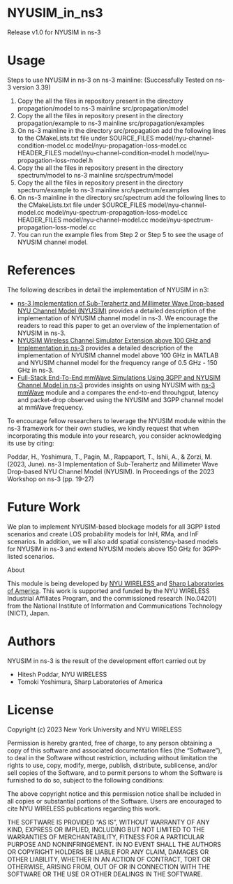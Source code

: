 # NYUSIM_in_ns3
Release v1.0 for NYUSIM in ns-3

# Usage
Steps to use NYUSIM in ns-3 on ns-3 mainline: (Successfully Tested on ns-3 version 3.39)

1. Copy the all the files in repository present in the directory propagation/model to ns-3 mainline src/propagation/model
2. Copy the all the files in repository present in the directory propagation/example to ns-3 mainline src/propagation/examples
3. On ns-3 mainline in the directory src/propagation add the following lines to the CMakeLists.txt file under
   SOURCE_FILES
    model/nyu-channel-condition-model.cc
    model/nyu-propagation-loss-model.cc
   HEADER_FILES
    model/nyu-channel-condition-model.h
    model/nyu-propagation-loss-model.h
4. Copy the all the files in repository present in the directory spectrum/model to ns-3 mainline src/spectrum/model
5. Copy the all the files in repository present in the directory spectrum/example to ns-3 mainline src/spectrum/examples
6. On ns-3 mainline in the directory src/spectrum add the following lines to the CMakeLists.txt file under
   SOURCE_FILES
    model/nyu-channel-model.cc
    model/nyu-spectrum-propagation-loss-model.cc
   HEADER_FILES
    model/nyu-channel-model.cc
    model/nyu-spectrum-propagation-loss-model.cc
7. You can run the example files from Step 2 or Step 5 to see the usage of NYUSIM channel model.


# References

<p class = "justified-text"> The following describes in detail the implementation of NYUSIM in n3:</p>
<ul>
<li><a href="https://arxiv.org/pdf/2305.01828.pdf">ns-3 Implementation of Sub-Terahertz and Millimeter Wave Drop-based NYU Channel Model (NYUSIM)</a> provides a detailed description of the implementation of NYUSIM channel model in ns-3. We encourage the readers to read this paper to get an overview of the implementation of NYUSIM in ns-3.</li>
<li><a href="https://www.proquest.com/openview/3e8cd42260d8e3fe502e0706256608af/1?pq-origsite=gscholar&cbl=18750&diss=y">NYUSIM Wireless Channel Simulator Extension above 100
GHz and Implementation in ns-3</a> provides a detailed description of the implementation of NYUSIM channel model above 100 GHz in MATLAB and NYUSIM channel model for the frequency range of 0.5 GHz - 150 GHz in ns-3.</li>
<li><a href="https://arxiv.org/pdf/2302.12385.pdf">Full-Stack End-To-End mmWave Simulations Using
3GPP and NYUSIM Channel Model in ns-3</a> provides insights on using NYUSIM with <a href="https://apps.nsnam.org/app/mmwave/"> ns-3 mmWave</a> module and a compares the end-to-end throuhgput, latency and packet-drop observed using the  NYUSIM and 3GPP channel model at mmWave frequency.</li>
</ul>

<p class = "justified-text"> To encourage fellow researchers to leverage the NYUSIM module within the ns-3 framework for their own studies, we kindly request that when incorporating this module into your research, you consider acknowledging its use by citing:</p>
<p class = "justified-text"> Poddar, H., Yoshimura, T., Pagin, M., Rappaport, T., Ishii, A., & Zorzi, M. (2023, June). ns-3 Implementation of Sub-Terahertz and Millimeter Wave Drop-based NYU Channel Model (NYUSIM). In Proceedings of the 2023 Workshop on ns-3 (pp. 19-27)
</p>


# Future Work

<p class = "justified-text"> We plan to implement NYUSIM-based blockage models for all 3GPP listed scenarios and create LOS probability models
for InH, RMa, and InF scenarios. In addition, we will also add spatial
consistency-based models for NYUSIM in ns-3 and extend NYUSIM models above 150 GHz for 3GPP-listed scenarios.
</p>
<span class="green-large-text">About</span>
<p class = "justified-text"> This module is being developed by <a href="https://wireless.engineering.nyu.edu/">NYU WIRELESS </a>
and <a href="https://www.sharplabs.com/">Sharp Laboratories of America</a>. This work is supported and funded by the NYU WIRELESS Industrial Affiliates Program, and the commissioned research (No.04201) from the National Institute of Information and Communications Technology (NICT), Japan. </p>

# Authors
<p class = "justified-text"> 
NYUSIM in ns-3 is the result of the development effort carried out by <ul>
    <li>Hitesh Poddar, NYU WIRELESS</li>
    <li>Tomoki Yoshimura, Sharp Laboratories of America</li>
</ul>

# License

<p class = "justified-text"> Copyright (c) 2023 New York University and NYU WIRELESS
<p class = "justified-text"> Permission is hereby granted, free of charge, to any person obtaining a copy of this software and associated documentation files (the “Software”), to deal in the Software without restriction, including without limitation the rights to use, copy, modify, merge, publish, distribute, sublicense, and/or sell copies of the Software, and to permit persons to whom the Software is furnished to do so, subject to the following conditions:</p>
<p class = "justified-text">
The above copyright notice and this permission notice shall be included in all copies or substantial portions of the Software. Users are encouraged to cite NYU WIRELESS publications regarding this work.</p> 
<p class = "justified-text">THE SOFTWARE IS PROVIDED “AS IS”, WITHOUT WARRANTY OF ANY KIND, EXPRESS OR IMPLIED, INCLUDING BUT NOT LIMITED TO THE WARRANTIES OF MERCHANTABILITY, FITNESS FOR A PARTICULAR PURPOSE AND NONINFRINGEMENT. IN NO EVENT SHALL THE AUTHORS OR COPYRIGHT HOLDERS BE LIABLE FOR ANY CLAIM, DAMAGES OR OTHER LIABILITY, WHETHER IN
AN ACTION OF CONTRACT, TORT OR OTHERWISE, ARISING FROM, OUT OF OR IN CONNECTION WITH THE SOFTWARE OR THE USE OR OTHER DEALINGS IN THE SOFTWARE.</p>
